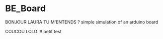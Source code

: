 # BE_Board

BONJOUR LAURA TU M'ENTENDS ?
simple simulation of an arduino board

COUCOU LOLO !!! 
petit test
